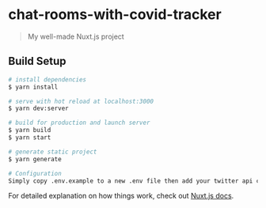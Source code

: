 # chat-rooms-with-covid-tracker

> My well-made Nuxt.js project

## Build Setup

```bash
# install dependencies
$ yarn install

# serve with hot reload at localhost:3000
$ yarn dev:server

# build for production and launch server
$ yarn build
$ yarn start

# generate static project
$ yarn generate

# Configuration
Simply copy .env.example to a new .env file then add your twitter api credentials

```

For detailed explanation on how things work, check out [Nuxt.js docs](https://nuxtjs.org).
